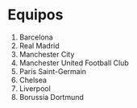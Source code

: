 # Equipos

1. Barcelona
2. Real Madrid
3. Manchester City
4. Manchester United Football Club
5. París Saint-Germain
6. Chelsea
7. Liverpool
8. Borussia Dortmund